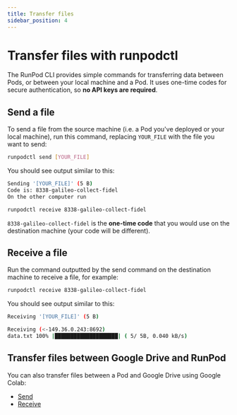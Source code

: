 ```yaml
---
title: Transfer files
sidebar_position: 4
---
```


# Transfer files with runpodctl

The RunPod CLI provides simple commands for transferring data between Pods, or between your local machine and a Pod. It uses one-time codes for secure authentication, so **no API keys are required**.

## Send a file

To send a file from the source machine (i.e. a Pod you've deployed or your local machine), run this command, replacing `YOUR_FILE` with the file you want to send:

```bash
runpodctl send [YOUR_FILE]
```

You should see output similar to this:

```bash
Sending '[YOUR_FILE]' (5 B)
Code is: 8338-galileo-collect-fidel
On the other computer run

runpodctl receive 8338-galileo-collect-fidel
```

`8338-galileo-collect-fidel` is the **one-time code** that you would use on the destination machine (your code will be different).

## Receive a file

Run the command outputted by the send command on the destination machine to receive a file, for example:

```bash
runpodctl receive 8338-galileo-collect-fidel
```

You should see output similar to this:

```bash
Receiving '[YOUR_FILE]' (5 B)

Receiving (<-149.36.0.243:8692)
data.txt 100% |████████████████████| ( 5/ 5B, 0.040 kB/s)
```

## Transfer files between Google Drive and RunPod

You can also transfer files between a Pod and Google Drive using Google Colab:

- [Send](https://colab.research.google.com/drive/1UaODD9iGswnKF7SZfsvwHDGWWwLziOsr#scrollTo=2nlcIAY3gGLt)
- [Receive](https://colab.research.google.com/drive/1ot8pODgystx1D6_zvsALDSvjACBF1cj6#scrollTo=RF1bMqhBOpSZ)
